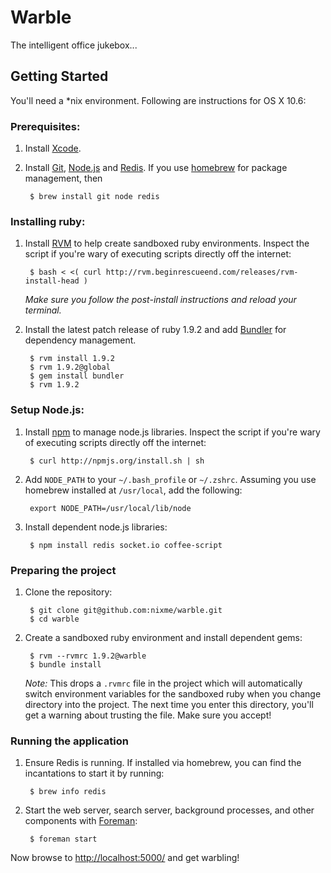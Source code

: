 Warble
======

The intelligent office jukebox...


Getting Started
---------------

You'll need a \*nix environment. Following are instructions for OS X 10.6:

### Prerequisites:

1. Install [Xcode](http://developer.apple.com/tools/xcode/).

2. Install [Git](http://git-scm.org), [Node.js](http://nodejs.org/) and
   [Redis](http://redis.io/). If you use
   [homebrew](http://mxcl.github.com/homebrew/) for package management, then

        $ brew install git node redis

### Installing ruby:

1. Install [RVM](http://rvm.beginrescueend.com/) to help create sandboxed ruby
   environments. Inspect the script if you're wary of executing scripts directly
   off the internet:

        $ bash < <( curl http://rvm.beginrescueend.com/releases/rvm-install-head )

   _Make sure you follow the post-install instructions and reload your
   terminal._

2. Install the latest patch release of ruby 1.9.2 and add
   [Bundler](http://gembundler.com) for dependency management.

        $ rvm install 1.9.2
        $ rvm 1.9.2@global
        $ gem install bundler
        $ rvm 1.9.2

### Setup Node.js:

1. Install [npm](http://npmjs.org/) to manage node.js libraries. Inspect the
   script if you're wary of executing scripts directly off the internet:

        $ curl http://npmjs.org/install.sh | sh

2. Add `NODE_PATH` to your `~/.bash_profile` or `~/.zshrc`. Assuming you use
   homebrew installed at `/usr/local`, add the following:

        export NODE_PATH=/usr/local/lib/node

3. Install dependent node.js libraries:

        $ npm install redis socket.io coffee-script

### Preparing the project

1. Clone the repository:

        $ git clone git@github.com:nixme/warble.git
        $ cd warble

2. Create a sandboxed ruby environment and install dependent gems:

        $ rvm --rvmrc 1.9.2@warble
        $ bundle install

   *Note:* This drops a `.rvmrc` file in the project which will automatically
   switch environment variables for the sandboxed ruby when you change
   directory into the project. The next time you enter this directory, you'll
   get a warning about trusting the file. Make sure you accept!

### Running the application

1. Ensure Redis is running. If installed via homebrew, you can find the
   incantations to start it by running:

        $ brew info redis

2. Start the web server, search server, background processes, and other
   components with [Foreman](http://ddollar.github.com/foreman/):

        $ foreman start

Now browse to <http://localhost:5000/> and get warbling!
